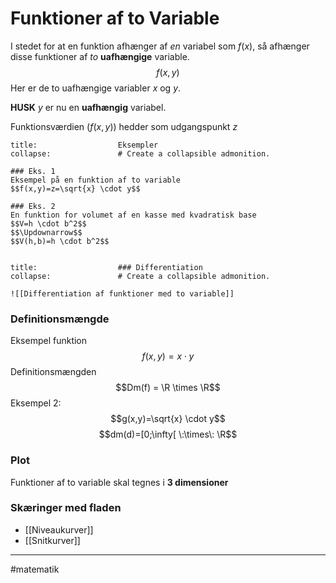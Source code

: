 # Funktioner af to Variable
I stedet for at en funktion afhænger af *en* variabel som $f(x)$, så afhænger disse funktioner af *to* **uafhængige** variable.
$$f(x,y)$$
Her er de to uafhængige variabler $x$ og $y$. 

**HUSK**
$y$ er nu en **uafhængig** variabel. 

Funktionsværdien ($f(x,y)$) hedder som udgangspunkt $z$

```ad-example # Admonition type. See below for a list of available types.
title:                  Eksempler
collapse:               # Create a collapsible admonition.

### Eks. 1
Eksempel på en funktion af to variable
$$f(x,y)=z=\sqrt{x} \cdot y$$

### Eks. 2
En funktion for volumet af en kasse med kvadratisk base
$$V=h \cdot b^2$$
$$\Updownarrow$$
$$V(h,b)=h \cdot b^2$$


```

```ad-example # Admonition type. See below for a list of available types.
title:                  ### Differentiation
collapse:               # Create a collapsible admonition.

![[Differentiation af funktioner med to variable]]

```

### Definitionsmængde
Eksempel funktion
$$f(x,y)=x \cdot y$$
Definitionsmængden
$$Dm(f) = \R \times \R$$
Eksempel 2:
$$g(x,y)=\sqrt{x} \cdot y$$
$$dm(d)=[0;\infty[ \:\times\: \R$$
### Plot 
Funktioner af to variable skal tegnes i **3 dimensioner**

### Skæringer med fladen
- [[Niveaukurver]]
- [[Snitkurver]]



---
#matematik 